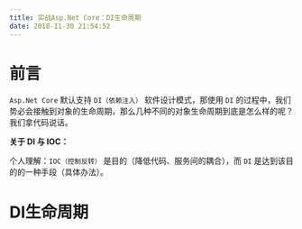 ```yaml
---
title: 实战Asp.Net Core：DI生命周期
date: 2018-11-30 21:54:52
---
```


# 前言

`Asp.Net Core` 默认支持 `DI（依赖注入）` 软件设计模式，那使用 `DI` 的过程中，我们势必会接触到对象的生命周期，那么几种不同的对象生命周期到底是怎么样的呢？我们拿代码说话。

**关于 DI 与 IOC：**

个人理解：`IOC（控制反转）` 是目的（降低代码、服务间的耦合），而 `DI` 是达到该目的的一种手段（具体办法）。

# DI生命周期
